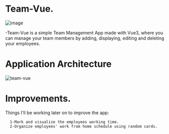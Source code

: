 # Team-Vue.
![image](https://user-images.githubusercontent.com/109791074/181658106-599596ee-d013-4a5b-b711-3451b87128aa.png)

-Team-Vue is a simple Team Management App made with Vue3, where you can manage your team members by adding, displaying, editing and deleting your employees.

# Application Architecture
![team-vue](https://user-images.githubusercontent.com/109791074/181660370-190ce7e3-1837-4809-bc07-329e21270c1a.png)



# Improvements.
Things I'll be working later on to improve the app:
```
  1-Mark and visualize the employees working time.
  2-Organize employees' work from home schedule using random cards.
 ```






